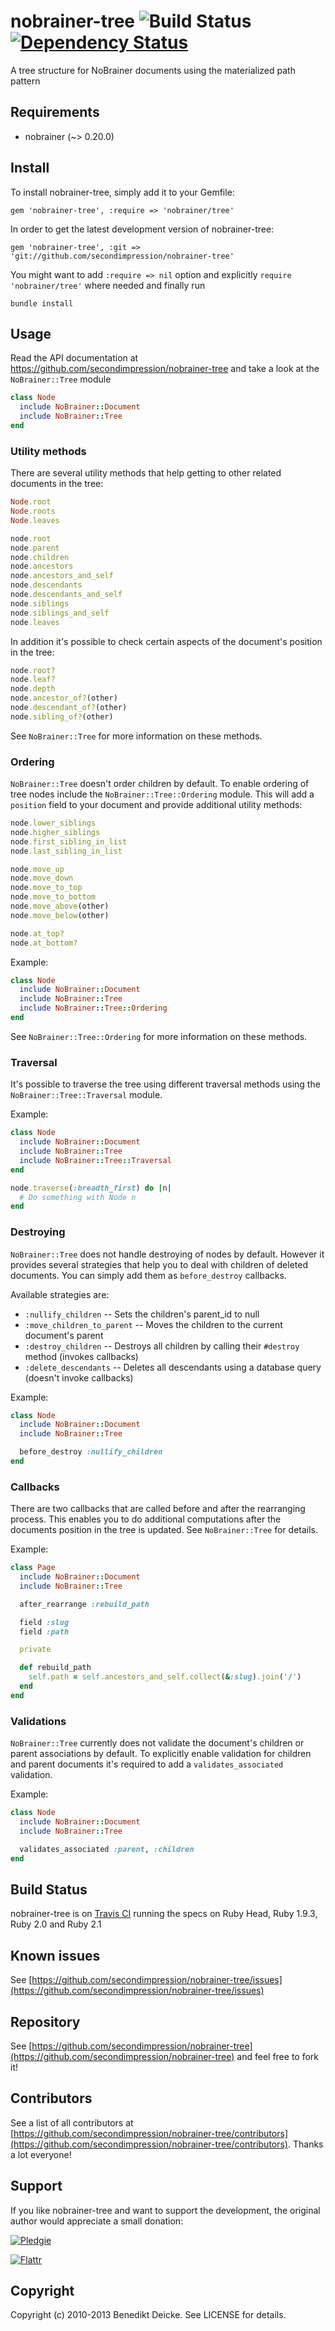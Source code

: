 # nobrainer-tree ![Build Status](https://travis-ci.org/secondimpression/nobrainer-tree.svg?branch=nobrainer) [![Dependency Status](https://gemnasium.com/secondimpression/nobrainer-tree.png)](https://gemnasium.com/secondimpression/nobrainer-tree)

A tree structure for NoBrainer documents using the materialized path pattern

## Requirements

* nobrainer (~> 0.20.0)


## Install

To install nobrainer-tree, simply add it to your Gemfile:

    gem 'nobrainer-tree', :require => 'nobrainer/tree'

In order to get the latest development version of nobrainer-tree:

    gem 'nobrainer-tree', :git => 'git://github.com/secondimpression/nobrainer-tree'

You might want to add `:require => nil` option and explicitly `require 'nobrainer/tree'` where needed and finally run

    bundle install


## Usage

Read the API documentation at https://github.com/secondimpression/nobrainer-tree and take a look at the `NoBrainer::Tree` module

```ruby
class Node
  include NoBrainer::Document
  include NoBrainer::Tree
end
```


### Utility methods

There are several utility methods that help getting to other related documents in the tree:

```ruby
Node.root
Node.roots
Node.leaves

node.root
node.parent
node.children
node.ancestors
node.ancestors_and_self
node.descendants
node.descendants_and_self
node.siblings
node.siblings_and_self
node.leaves
```

In addition it's possible to check certain aspects of the document's position in the tree:

```ruby
node.root?
node.leaf?
node.depth
node.ancestor_of?(other)
node.descendant_of?(other)
node.sibling_of?(other)
```

See `NoBrainer::Tree` for more information on these methods.


### Ordering

`NoBrainer::Tree` doesn't order children by default. To enable ordering of tree nodes include the `NoBrainer::Tree::Ordering` module. This will add a `position` field to your document and provide additional utility methods:

```ruby
node.lower_siblings
node.higher_siblings
node.first_sibling_in_list
node.last_sibling_in_list

node.move_up
node.move_down
node.move_to_top
node.move_to_bottom
node.move_above(other)
node.move_below(other)

node.at_top?
node.at_bottom?
```

Example:

```ruby
class Node
  include NoBrainer::Document
  include NoBrainer::Tree
  include NoBrainer::Tree::Ordering
end
```

See `NoBrainer::Tree::Ordering` for more information on these methods.


### Traversal

It's possible to traverse the tree using different traversal methods using the `NoBrainer::Tree::Traversal` module.

Example:

```ruby
class Node
  include NoBrainer::Document
  include NoBrainer::Tree
  include NoBrainer::Tree::Traversal
end

node.traverse(:breadth_first) do |n|
  # Do something with Node n
end
```


### Destroying

`NoBrainer::Tree` does not handle destroying of nodes by default. However it provides several strategies that help you to deal with children of deleted documents. You can simply add them as `before_destroy` callbacks.

Available strategies are:

* `:nullify_children` -- Sets the children's parent_id to null
* `:move_children_to_parent` -- Moves the children to the current document's parent
* `:destroy_children` -- Destroys all children by calling their `#destroy` method (invokes callbacks)
* `:delete_descendants` -- Deletes all descendants using a database query (doesn't invoke callbacks)

Example:

```ruby
class Node
  include NoBrainer::Document
  include NoBrainer::Tree

  before_destroy :nullify_children
end
```


### Callbacks

There are two callbacks that are called before and after the rearranging process. This enables you to do additional computations after the documents position in the tree is updated. See `NoBrainer::Tree` for details.

Example:

```ruby
class Page
  include NoBrainer::Document
  include NoBrainer::Tree

  after_rearrange :rebuild_path

  field :slug
  field :path

  private

  def rebuild_path
    self.path = self.ancestors_and_self.collect(&:slug).join('/')
  end
end
```


### Validations

`NoBrainer::Tree` currently does not validate the document's children or parent associations by default. To explicitly enable validation for children and parent documents it's required to add a `validates_associated` validation.

Example:

```ruby
class Node
  include NoBrainer::Document
  include NoBrainer::Tree

  validates_associated :parent, :children
end
```


## Build Status

nobrainer-tree is on [Travis CI](http://travis-ci.org/secondimpression/nobrainer-tree) running the specs on Ruby Head, Ruby 1.9.3, Ruby 2.0 and Ruby 2.1


## Known issues

See [https://github.com/secondimpression/nobrainer-tree/issues](https://github.com/secondimpression/nobrainer-tree/issues)


## Repository

See [https://github.com/secondimpression/nobrainer-tree](https://github.com/secondimpression/nobrainer-tree) and feel free to fork it!


## Contributors

See a list of all contributors at [https://github.com/secondimpression/nobrainer-tree/contributors](https://github.com/secondimpression/nobrainer-tree/contributors). Thanks a lot everyone!


## Support

If you like nobrainer-tree and want to support the development, the original author would appreciate a small donation:

[![Pledgie](http://www.pledgie.com/campaigns/12137.png?skin_name=chrome)](http://www.pledgie.com/campaigns/12137)

[![Flattr](https://api.flattr.com/button/flattr-badge-large.png)](https://flattr.com/submit/auto?user_id=benediktdeicke&url=https://github.com/benedikt/mongoid-tree&title=mongoid-tree&language=&tags=github&category=software)


## Copyright

Copyright (c) 2010-2013 Benedikt Deicke. See LICENSE for details.
